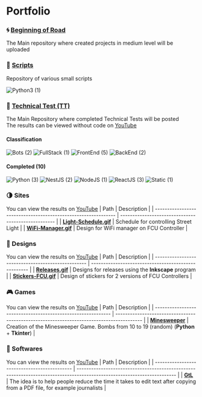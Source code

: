 # Portfolio

### :cyclone: [Beginning of Road](https://github.com/MoguchiyDD/Beginning-of-Road)
The Main repository where created projects in medium level will be uploaded

### :door: [Scripts](https://github.com/MoguchiyDD/Box)
Repository of various small scripts
<div id="scripts" align="left">
  <img alt="Python3 (1)" src="https://img.shields.io/badge/Python3-1-B71C1C?style=for-the-badge" />
</div>

### :genie: [Technical Test (TT)](https://github.com/MoguchiyDD/TechnicalTest)
The Main Repository where completed Technical Tests will be posted \
The results can be viewed without code on [YouTube](https://www.youtube.com/playlist?list=PLe25Qgw2EMXArcVUY3pRjxn2shc-hLmXT)

#### Classification
<div id="technical-tests-types" align="left">
  <img alt="Bots (2)" src="https://img.shields.io/badge/Bots-2-B71C1C?style=for-the-badge" />
  <img alt="FullStack (1)" src="https://img.shields.io/badge/FullStack-1-B71C1C?style=for-the-badge" />
  <img alt="FrontEnd (5)" src="https://img.shields.io/badge/FrontEnd-5-B71C1C?style=for-the-badge" />
  <img alt="BackEnd (2)" src="https://img.shields.io/badge/BackEnd-2-B71C1C?style=for-the-badge" />
</div>

#### Completed (10)
<div id="technical-tests-language" align="left">
  <img alt="Python (3)" src="https://img.shields.io/badge/Python-3-1A237E?style=for-the-badge" />
  <img alt="NestJS (2)" src="https://img.shields.io/badge/NestJS-2-1A237E?style=for-the-badge" />
  <img alt="NodeJS (1)" src="https://img.shields.io/badge/NodeJS-1-1A237E?style=for-the-badge" />
  <img alt="ReactJS (3)" src="https://img.shields.io/badge/ReactJS-3-1A237E?style=for-the-badge" />
  <img alt="Static (1)" src="https://img.shields.io/badge/Static-1-1A237E?style=for-the-badge" />
</div>

### :last_quarter_moon: Sites
You can view the results on [YouTube](https://www.youtube.com/playlist?list=PLe25Qgw2EMXBSo_9ncaBndhur7ffn3yaB)
|                              Path                              |                     Description                     |
| -------------------------------------------------------------- | --------------------------------------------------- |
| **[Light-Schedule.gif](portfolio/Light-Schedule.gif)**         | Schedule for controlling Street Light               |
| **[WiFi-Manager.gif](portfolio/WiFi-Manager.gif)**             | Design for WiFi manager on FCU Controller           |

### :art: Designs
You can view the results on [YouTube](https://www.youtube.com/playlist?list=PLe25Qgw2EMXAABMCUZQoGRr8jjR1JFllY)
|                        Path                        |                     Description                      |
| -------------------------------------------------- | ---------------------------------------------------- |
| **[Releases.gif](portfolio/Releases.gif)**         | Designs for releases using the **Inkscape** program  |
| **[Stickers-FCU.gif](portfolio/Stickers-FCU.gif)** | Design of stickers for 2 versions of FCU Controllers |

### :video_game: Games
You can view the results on [YouTube](https://www.youtube.com/playlist?list=PLe25Qgw2EMXCn_hZP2_VwwIGJ1S9gQsXM)
|                             Path                             |                                        Description                                        |
| ------------------------------------------------------------ | ----------------------------------------------------------------------------------------- |
| **[Minesweeper](https://github.com/MoguchiyDD/Minesweeper)** | Creation of the Minesweeper Game. Bombs from 10 to 19 (random) (**Python** + **Tkinter**) |

### :izakaya_lantern: Softwares
You can view the results on [YouTube](https://www.youtube.com/playlist?list=PLe25Qgw2EMXBYTcNX2VrCKijeUb8nuEyd)
|                     Path                     |                                                       Description                                                       |
| -------------------------------------------- | ----------------------------------------------------------------------------------------------------------------------- |
| **[GtL](https://github.com/MoguchiyDD/GtL)** | The idea is to help people reduce the time it takes to edit text after copying from a PDF file, for example journalists |
